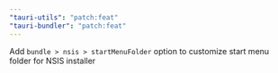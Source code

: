 ```yaml
---
"tauri-utils": "patch:feat"
"tauri-bundler": "patch:feat"
---
```


Add `bundle > nsis > startMenuFolder` option to customize start menu folder for NSIS installer
